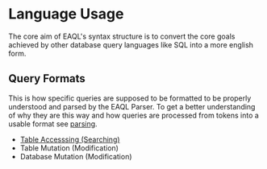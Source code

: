 # Language Usage
The core aim of EAQL's syntax structure is to convert the core goals achieved by other database query languages like SQL into a more english form.


## Query Formats
This is how specific queries are supposed to be formatted to be properly understood and parsed by the EAQL Parser. To get a better understanding of why they are this way and how queries are processed from tokens into a usable format see [parsing](#parsing).

- [Table Accesssing (Searching)](./TABLE_ACCESING.md)
- Table Mutation (Modification)
- Database Mutation (Modification)